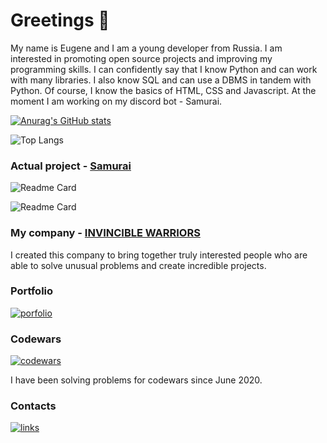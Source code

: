 
# Greetings 👋

My name is Eugene and I am a young developer from Russia. I am interested in promoting open source projects and improving my programming skills. I can confidently say that I know Python and can work with many libraries. I also know SQL and can use a DBMS in tandem with Python. Of course, I know the basics of HTML, CSS and Javascript. At the moment I am working on my discord bot - Samurai.

[![Anurag's GitHub stats](https://github-readme-stats.vercel.app/api?username=ParzivalEugene&show_icons=true)](https://github.com/ParzivalEugene)

![Top Langs](https://github-readme-stats.vercel.app/api/top-langs/?username=ParzivalEugene&layout=compact)

### Actual project - [Samurai](https://github.com/ParzivalEugene/Samurai)

![Readme Card](https://github-readme-stats.vercel.app/api/pin/?username=ParzivalEugene&repo=samurai)

![Readme Card](https://github-readme-stats.vercel.app/api/pin/?username=ParzivalEugene&repo=samuraiwebsite)

### My company - [INVINCIBLE WARRIORS](https://github.com/invincible-warriors)

I created this company to bring together truly interested people who are able to solve unusual problems and create incredible projects.

### Portfolio

[![porfolio](https://img.shields.io/badge/michkoff-portfolio-blueviolet?style=for-the-badge&logo=chainlink)](https://michkoff.com)

### Codewars 

[![codewars](https://www.codewars.com/users/ParzivalEugene/badges/large)](https://www.codewars.com/users/ParzivalEugene)

I have been solving problems for codewars since June 2020.

### Contacts

[![links](https://img.shields.io/badge/michkoff-links-blueviolet?style=for-the-badge&logo=chainlink)](https://links.michkoff.com)
